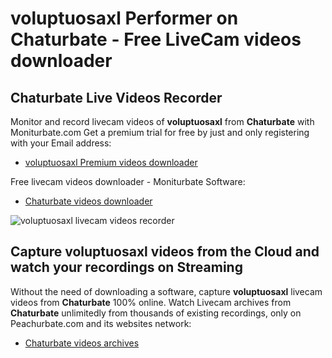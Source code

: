# voluptuosaxl Performer on Chaturbate - Free LiveCam videos downloader

## Chaturbate Live Videos Recorder

Monitor and record livecam videos of **voluptuosaxl** from **Chaturbate** with Moniturbate.com
Get a premium trial for free by just and only registering with your Email address:
* [voluptuosaxl Premium videos downloader](https://moniturbate.com/request-demo-licence-key.html)

Free livecam videos downloader - Moniturbate Software:
* [Chaturbate videos downloader](https://moniturbate.com/moniturbate-download-software.html)

![voluptuosaxl livecam videos recorder](https://peachurnet.com/templates/moniturbate-software.png)


## Capture voluptuosaxl videos from the Cloud and watch your recordings on Streaming

Without the need of downloading a software, capture **voluptuosaxl** livecam videos from **Chaturbate** 100% online.
Watch Livecam archives from **Chaturbate** unlimitedly from thousands of existing recordings, only on Peachurbate.com and its websites network:
* [Chaturbate videos archives](https://peachurnet.com/)